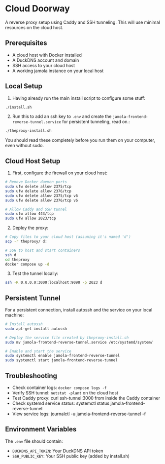 # Cloud Doorway

A reverse proxy setup using Caddy and SSH tunneling. This will use minimal resources on the cloud host.

## Prerequisites

- A cloud host with Docker installed
- A DuckDNS account and domain
- SSH access to your cloud host
- A working jamola instance on your local host

## Local Setup

1. Having already run the main install script to configure some stuff:
```bash
./install.sh
```
2. Run this to add an ssh key to `.env` and create the `jamola-frontend-reverse-tunnel.service` for persistent tunneling, read on.:
```bash
./theproxy-install.sh
```
You should read these completely before you run them on your computer, even without sudo.

## Cloud Host Setup

1. First, configure the firewall on your cloud host:
```bash
# Remove Docker daemon ports
sudo ufw delete allow 2375/tcp
sudo ufw delete allow 2376/tcp
sudo ufw delete allow 2375/tcp v6
sudo ufw delete allow 2376/tcp v6

# Allow Caddy and SSH tunnel
sudo ufw allow 443/tcp
sudo ufw allow 2023/tcp
```

2. Deploy the proxy:
```bash
# Copy files to your cloud host (assuming it's named 'd')
scp -r theproxy/ d:

# SSH to host and start containers
ssh d
cd theproxy
docker compose up -d
```

3. Test the tunnel locally:
```bash
ssh -R 0.0.0.0:3000:localhost:9090 -p 2023 d
```

## Persistent Tunnel

For a persistent connection, install autossh and the service on your local machine:

```bash
# Install autossh
sudo apt-get install autossh

# Deploy the service file created by theproxy-install.sh
sudo mv jamola-frontend-reverse-tunnel.service /etc/systemd/system/

# Enable and start the service
sudo systemctl enable jamola-frontend-reverse-tunnel
sudo systemctl start jamola-frontend-reverse-tunnel
```

## Troubleshooting

- Check container logs: `docker compose logs -f`
- Verify SSH tunnel: `netstat -plant` on the cloud host
- Test Caddy proxy: curl ssh-tunnel:3000 from inside the Caddy container
- Check systemd service status: systemctl status jamola-frontend-reverse-tunnel
- View service logs: journalctl -u jamola-frontend-reverse-tunnel -f

## Environment Variables

The `.env` file should contain:
- `DUCKDNS_API_TOKEN`: Your DuckDNS API token
- `SSH_PUBLIC_KEY`: Your SSH public key (added by install.sh)